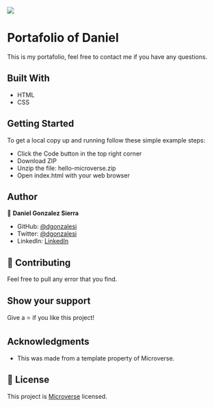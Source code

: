 ![](https://img.shields.io/badge/Microverse-blueviolet)

# Portafolio of Daniel

This is my portafolio, feel free to contact me if you have any questions.

## Built With

- HTML
- CSS

## Getting Started

To get a local copy up and running follow these simple example steps:
- Click the Code button in the top right corner
- Download ZIP
- Unzip the file: hello-microverse.zip
- Open index.html with your web browser

## Author

👤 **Daniel Gonzalez Sierra**

- GitHub: [@dgonzalesi](https://github.com/dgonzalesi)
- Twitter: [@dgonzalesi](https://twitter.com/dgonzalesi)
- LinkedIn: [LinkedIn](https://www.linkedin.com/in/daniel-g-sierra-60472719/)


## 🤝 Contributing

Feel free to pull any error that you find.

## Show your support

Give a ⭐️ if you like this project!

## Acknowledgments

- This was made from a template property of Microverse.

## 📝 License

This project is [Microverse](https://www.microverse.org/) licensed.

